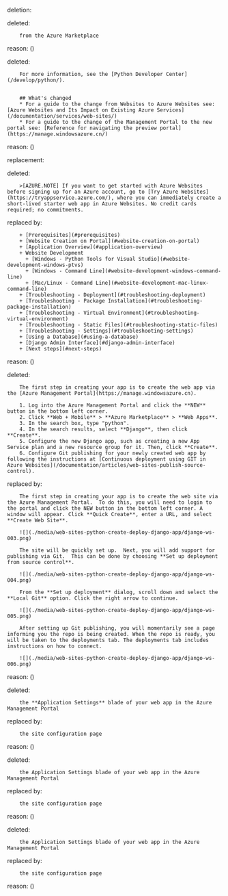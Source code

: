 deletion:

deleted:

		from the Azure Marketplace

reason: ()

deleted:

		For more information, see the [Python Developer Center](/develop/python/).
		
		
		## What's changed
		* For a guide to the change from Websites to Azure Websites see: [Azure Websites and Its Impact on Existing Azure Services](/documentation/services/web-sites/)
		* For a guide to the change of the Management Portal to the new portal see: [Reference for navigating the preview portal](https://manage.windowsazure.cn/)

reason: ()

replacement:

deleted:

		>[AZURE.NOTE] If you want to get started with Azure Websites before signing up for an Azure account, go to [Try Azure Websites](https://tryappservice.azure.com/), where you can immediately create a short-lived starter web app in Azure Websites. No credit cards required; no commitments.

replaced by:

		+ [Prerequisites](#prerequisites)
		+ [Website Creation on Portal](#website-creation-on-portal)
		+ [Application Overview](#application-overview)
		+ Website Development
		  + [Windows - Python Tools for Visual Studio](#website-development-windows-ptvs)
		  + [Windows - Command Line](#website-development-windows-command-line)
		  + [Mac/Linux - Command Line](#website-development-mac-linux-command-line)
		+ [Troubleshooting - Deployment](#troubleshooting-deployment)
		+ [Troubleshooting - Package Installation](#troubleshooting-package-installation)
		+ [Troubleshooting - Virtual Environment](#troubleshooting-virtual-environment)
		+ [Troubleshooting - Static Files](#troubleshooting-static-files)
		+ [Troubleshooting - Settings](#troubleshooting-settings)
		+ [Using a Database](#using-a-database)
		+ [Django Admin Interface](#django-admin-interface)
		+ [Next steps](#next-steps)

reason: ()

deleted:

		The first step in creating your app is to create the web app via the [Azure Management Portal](https://manage.windowsazure.cn).
		
		1. Log into the Azure Management Portal and click the **NEW** button in the bottom left corner.
		2. Click **Web + Mobile** > **Azure Marketplace** > **Web Apps**.
		3. In the search box, type "python".
		4. In the search results, select **Django**, then click **Create**.
		5. Configure the new Django app, such as creating a new App Service plan and a new resource group for it. Then, click **Create**.
		6. Configure Git publishing for your newly created web app by following the instructions at [Continuous deployment using GIT in Azure Websites](/documentation/articles/web-sites-publish-source-control).

replaced by:

		The first step in creating your app is to create the web site via the Azure Management Portal.  To do this, you will need to login to the portal and click the NEW button in the bottom left corner. A window will appear. Click **Quick Create**, enter a URL, and select **Create Web Site**.
		
		![](./media/web-sites-python-create-deploy-django-app/django-ws-003.png)
		
		The site will be quickly set up.  Next, you will add support for publishing via Git.  This can be done by choosing **Set up deployment from source control**.
		
		![](./media/web-sites-python-create-deploy-django-app/django-ws-004.png)
		
		From the **Set up deployment** dialog, scroll down and select the **Local Git** option. Click the right arrow to continue.
		
		![](./media/web-sites-python-create-deploy-django-app/django-ws-005.png)
		
		After setting up Git publishing, you will momentarily see a page informing you the repo is being created. When the repo is ready, you will be taken to the deployments tab. The deployments tab includes instructions on how to connect.  
		
		![](./media/web-sites-python-create-deploy-django-app/django-ws-006.png)

reason: ()

deleted:

		the **Application Settings** blade of your web app in the Azure Management Portal

replaced by:

		the site configuration page

reason: ()

deleted:

		the Application Settings blade of your web app in the Azure Management Portal

replaced by:

		the site configuration page

reason: ()

deleted:

		the Application Settings blade of your web app in the Azure Management Portal

replaced by:

		the site configuration page

reason: ()

